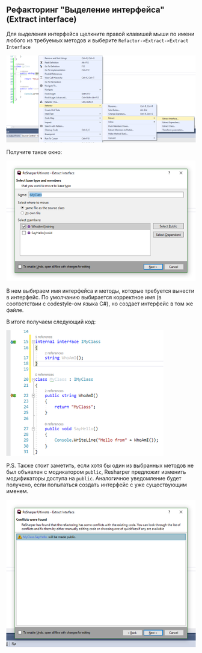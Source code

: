 ## Рефакторинг "Выделение интерфейса" (Extract interface)

Для выделения интерфейса щелкните правой клавишей мыши по имени любого из требуемых методов и выберите `Refactor->Extract->Extract Interface`

![pic1](pictures/extract_interface/1.png)

Получите такое окно:

![pic1](pictures/extract_interface/2.png)

В нем выбираем имя интерфейса и методы, которые требуется вынести в интерфейс. По умолчанию выбирается корректное имя (в соответствии с codestyle-ом языка C#), но создает интерфейс в том же файле. 

В итоге получаем следующий код:

![pic1](pictures/extract_interface/3.png)

P.S. Также стоит заметить, если хотя бы один из выбранных методов не был объявлен с модикатором `public`, Resharper предложит изменить модификаторы доступа на `public`. Аналогичное уведомление будет получено, если попытаться создать интерфейс с уже существующим именем.

![pic1](pictures/extract_interface/4.png)